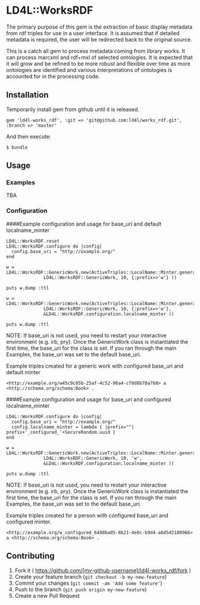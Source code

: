 # LD4L::WorksRDF

The primary purpose of this gem is the extraction of basic display metadata from rdf triples for use
in a user interface.  It is assumed that if detailed metadata is required, the user will be redirected 
back to the original source.

This is a catch all gem to process metadata coming from library works.  It can process marcxml and rdf+mxl 
of selected ontologies.  It is expected that it will grow and be refined to be more robust and flexible 
over time as more ontologies are identified and various interpretations of ontologies is accounted for in
the processing code.

## Installation


Temporarily install gem from github until it is released.

```
gem 'ld4l-works_rdf', :git => 'git@github.com:ld4l/works_rdf.git', :branch => 'master'
```

<!-- Add this line to your application's Gemfile: -->
<!--
```
gem 'ld4l-works_rdf'
```
-->

And then execute:

    $ bundle
<!--
Or install it yourself as:

    $ gem install ld4l-works_rdf
-->

## Usage

### Examples

TBA

### Configuration


####Example configuration and usage for base_uri and default localname_minter
```
LD4L::WorksRDF.reset
LD4L::WorksRDF.configure do |config|
  config.base_uri = "http://example.org/"
end

w = LD4L::WorksRDF::GenericWork.new(ActiveTriples::LocalName::Minter.generate_local_name(
              LD4L::WorksRDF::GenericWork, 10, {:prefix=>'w'} ))

puts w.dump :ttl

w = LD4L::WorksRDF::GenericWork.new(ActiveTriples::LocalName::Minter.generate_local_name(
              LD4L::WorksRDF::GenericWork, 10, {:prefix=>'w'},
              &LD4L::WorksRDF.configuration.localname_minter ))

puts w.dump :ttl
```
NOTE: If base_uri is not used, you need to restart your interactive environment (e.g. irb, pry).  Once the 
  GenericWork class is instantiated the first time, the base_uri for the class is set.  If you ran
  through the main Examples, the base_uri was set to the default base_uri.


Example triples created for a generic work with configured base_uri and default minter
```
<http://example.org/w45c9c85b-25af-4c52-96a4-cf0d8b70a768> a <http://schema.org/schema:Book> .
```

####Example configuration and usage for base_uri and configured localname_minter
```
LD4L::WorksRDF.configure do |config|
  config.base_uri = "http://example.org/"
  config.localname_minter = lambda { |prefix=""| prefix+'_configured_'+SecureRandom.uuid }
end

w = LD4L::WorksRDF::GenericWork.new(ActiveTriples::LocalName::Minter.generate_local_name(
              LD4L::WorksRDF::GenericWork, 10, 'w',
              &LD4L::WorksRDF.configuration.localname_minter ))

puts w.dump :ttl
```
NOTE: If base_uri is not used, you need to restart your interactive environment (e.g. irb, pry).  Once the 
  GenericWork class is instantiated the first time, the base_uri for the class is set.  If you ran
  through the main Examples, the base_uri was set to the default base_uri.


Example triples created for a person with configured base_uri and configured minter.
```
<http://example.org/w_configured_6498ba05-8b21-4e8c-b9d4-a6d5d2180966> a <http://schema.org/schema:Book> .
```

## Contributing

1. Fork it ( https://github.com/[my-github-username]/ld4l-works_rdf/fork )
2. Create your feature branch (`git checkout -b my-new-feature`)
3. Commit your changes (`git commit -am 'Add some feature'`)
4. Push to the branch (`git push origin my-new-feature`)
5. Create a new Pull Request
